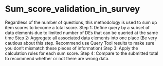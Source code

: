 # Sum_score_validation_in_survey
Regardless of the number of questions, this methodology is used to sum up item scores to become a total score.
Step 1: Define query by a subset of data elements due to limited number of DEs that can be queried at the same time
Step 2: Aggregate all associated data elements into one place (Be very cautious about this step. Recommend use Query Tool results to make sure you don’t mismatch these pieces of information)
Step 3: Apply the calculation rules for each sum score.
Step 4: Compare to the submitted total to recommend whether or not there are wrong data.
